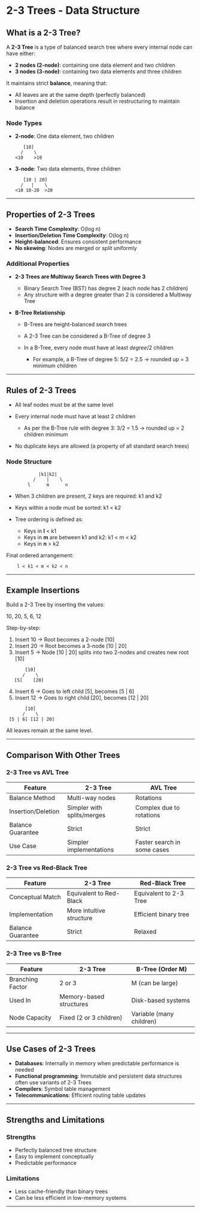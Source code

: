 # 2-3 Trees - Data Structure

## What is a 2-3 Tree?

A **2-3 Tree** is a type of balanced search tree where every internal node can have either:

- **2 nodes (2-node)**: containing one data element and two children
- **3 nodes (3-node)**: containing two data elements and three children

It maintains strict **balance**, meaning that:

- All leaves are at the same depth (perfectly balanced)
- Insertion and deletion operations result in restructuring to maintain balance

### Node Types

- **2-node**: One data element, two children

  ```
     [10]
    /    \
  <10    >10
  ```

- **3-node**: Two data elements, three children

  ```
     [10 | 20]
    /   |    \
  <10 10-20  >20
  ```

---

## Properties of 2-3 Trees

- **Search Time Complexity**: O(log n)
- **Insertion/Deletion Time Complexity**: O(log n)
- **Height-balanced**: Ensures consistent performance
- **No skewing**: Nodes are merged or split uniformly

### Additional Properties

- **2-3 Trees are Multiway Search Trees with Degree 3**

  - Binary Search Tree (BST) has degree 2 (each node has 2 children)
  - Any structure with a degree greater than 2 is considered a Multiway Tree

- **B-Tree Relationship**

  - B-Trees are height-balanced search trees
  - A 2-3 Tree can be considered a B-Tree of degree 3
  - In a B-Tree, every node must have at least $degree / 2$ children

    - For example, a B-Tree of degree 5: $5 / 2$ = 2.5 → rounded up = 3 minimum children

---

## Rules of 2-3 Trees

- All leaf nodes must be at the same level
- Every internal node must have at least 2 children

  - As per the B-Tree rule with degree 3: $3 / 2$ = 1.5 → rounded up = 2 children minimum

- No duplicate keys are allowed (a property of all standard search trees)

### Node Structure

```
            |k1|k2|
          /    |    \
        l      m      n
```

- When 3 children are present, 2 keys are required: k1 and k2
- Keys within a node must be sorted: k1 < k2
- Tree ordering is defined as:

  - Keys in **l** < k1
  - Keys in **m** are between k1 and k2: k1 < m < k2
  - Keys in **n** > k2

Final ordered arrangement:

```
    l < k1 < m < k2 < n
```

---

## Example Insertions

Build a 2-3 Tree by inserting the values:

10, 20, 5, 6, 12

Step-by-step:

1. Insert 10 → Root becomes a 2-node \[10]
2. Insert 20 → Root becomes a 3-node \[10 | 20]
3. Insert 5 → Node \[10 | 20] splits into two 2-nodes and creates new root \[10]

```
       [10]
      /    \
   [5]    [20]
```

4. Insert 6 → Goes to left child \[5], becomes \[5 | 6]
5. Insert 12 → Goes to right child \[20], becomes \[12 | 20]

```
       [10]
      /    \
 [5 | 6] [12 | 20]
```

All leaves remain at the same level.

---

## Comparison With Other Trees

### 2-3 Tree vs AVL Tree

| Feature            | 2-3 Tree                   | AVL Tree                    |
| ------------------ | -------------------------- | --------------------------- |
| Balance Method     | Multi-way nodes            | Rotations                   |
| Insertion/Deletion | Simpler with splits/merges | Complex due to rotations    |
| Balance Guarantee  | Strict                     | Strict                      |
| Use Case           | Simpler implementations    | Faster search in some cases |

### 2-3 Tree vs Red-Black Tree

| Feature           | 2-3 Tree                 | Red-Black Tree         |
| ----------------- | ------------------------ | ---------------------- |
| Conceptual Match  | Equivalent to Red-Black  | Equivalent to 2-3 Tree |
| Implementation    | More intuitive structure | Efficient binary tree  |
| Balance Guarantee | Strict                   | Relaxed                |

### 2-3 Tree vs B-Tree

| Feature          | 2-3 Tree                | B-Tree (Order M)         |
| ---------------- | ----------------------- | ------------------------ |
| Branching Factor | 2 or 3                  | M (can be large)         |
| Used In          | Memory-based structures | Disk-based systems       |
| Node Capacity    | Fixed (2 or 3 children) | Variable (many children) |

---

## Use Cases of 2-3 Trees

- **Databases**: Internally in memory when predictable performance is needed
- **Functional programming**: Immutable and persistent data structures often use variants of 2-3 Trees
- **Compilers**: Symbol table management
- **Telecommunications**: Efficient routing table updates

---

## Strengths and Limitations

### Strengths

- Perfectly balanced tree structure
- Easy to implement conceptually
- Predictable performance

### Limitations

- Less cache-friendly than binary trees
- Can be less efficient in low-memory systems

---
